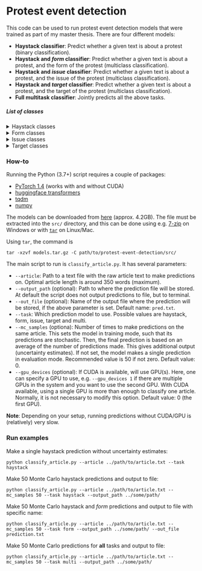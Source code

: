 # Protest event detection
This code can be used to run protest event detection models that were trained as part of my master thesis. There are four different models:
- **Haystack classifier**: Predict whether a given text is about a protest (binary classification).
- **Haystack and *form* classifier**: Predict whether a given text is about a protest, and the form of the protest (multiclass classification).
- **Haystack and *issue* classifier**: Predict whether a given text is about a protest, and the issue of the protest (multiclass classification).
- **Haystack and *target* classifier**: Predict whether a given text is about a protest, and the target of the protest (multiclass classification).
- **Full multitask classifier**: Jointly predicts all the above tasks.

##### List of classes
<details>
  <summary>Haystack classes</summary>

  1. Non-protest
  2. Protest

</details>
<details>
  <summary>Form classes</summary>

  1. Blockade/slowdown/disruption
  2. Boycott
  3. Hunger strike
  4. March
  5. Non-protest
  6. Rally/demonstration
  7. Riot
  8. Strike/walkout/lockout

</details>
<details>
  <summary>Issue classes</summary>

  1. Anti-colonial/political independence
  2. Anti-war/peace
  3. Criminal justice system
  4. Democratisation
  5. Economy/inequality
  6. Environmental
  7. Foreign policy
  8. Human and civil rights
  9. Labour & work
  10. Non-protest
  11. Political corruption/malfeasance
  12. Racial/ethnic rights
  13. Religion
  14. Social services & welfare
  15. None of the above

</details>
<details>
  <summary>Target classes</summary>

  1. Domestic government
  2. Foreign government
  3. Individual
  4. Intergovernmental organisation
  5. Non-protest
  6. Private/business

</details>

### How-to
Running the Python (3.7+) script requires a couple of packages:
- [PyTorch 1.4](https://pytorch.org/get-started/locally/) (works with and without CUDA)
- [huggingface transformers](https://github.com/huggingface/transformers)
- [tqdm](https://pypi.org/project/tqdm/)
- [numpy](https://numpy.org/)

The models can be downloaded from [here](https://www.dropbox.com/s/61cqlvharan4xkz/models.tar.gz?dl=0) (approx. 4.2GB). The file must be extracted into the `src/` directory, and this can be done using e.g. [7-zip](https://www.7-zip.org/) on Windows or with [`tar`](https://www.cyberciti.biz/faq/how-to-create-tar-gz-file-in-linux-using-command-line/) on Linux/Mac.

Using `tar`, the command is
```
tar -xzvf models.tar.gz -C path/to/protest-event-detection/src/
```

The main script to run is `classify_article.py`. It has several parameters:
- `--article`: Path to a text file with the raw article text to make predictions on. Optimal article length is around 350 words (maximum).
- `--output_path` (optional): Path to where the prediction file will be stored. At default the script does not output predictions to file, but to terminal.
- `--out_file` (optional): Name of the output file where the prediction will be stored, if the above parameter is set. Default name: `pred.txt`.
- `--task`: Which prediction model to use. Possible values are haystack, form, issue, target and multi.
- `--mc_samples` (optiona): Number of times to make predictions on the same article. This sets the model in training mode, such that its predictions are stochastic. Then, the final prediction is based on an average of the number of predictions made. This gives additional output (uncertainty estimates). If not set, the model makes a single prediction in evaluation mode. Recommended value is 50 if not zero. Default value: 0.
- `--gpu_devices` (optional): If CUDA is available, will use GPU(s). Here, one can specify a GPU to use, e.g. `--gpu_devices 1` if there are multiple GPUs in the system and you want to use the second GPU. With CUDA available, using a single GPU is more than enough to classify one article. Normally, it is not necessary to modify this option. Default value: 0 (the first GPU).

**Note**: Depending on your setup, running predictions without CUDA/GPU is (relatively) very slow.

### Run examples

Make a single haystack prediction without uncertainty estimates:
```
python classify_article.py --article ../path/to/article.txt --task haystack
```

Make 50 Monte Carlo haystack predictions and output to file:
```
python classify_article.py --article ../path/to/article.txt --mc_samples 50 --task haystack --output_path ../some/path/
```

Make 50 Monte Carlo haystack and *form* predictions and output to file with specific name:
```
python classify_article.py --article ../path/to/article.txt --mc_samples 50 --task form --output_path ../some/path/ --out_file prediction.txt
```

Make 50 Monte Carlo predictions for **all** tasks and output to file:
```
python classify_article.py --article ../path/to/article.txt --mc_samples 50 --task multi --output_path ../some/path/
```
